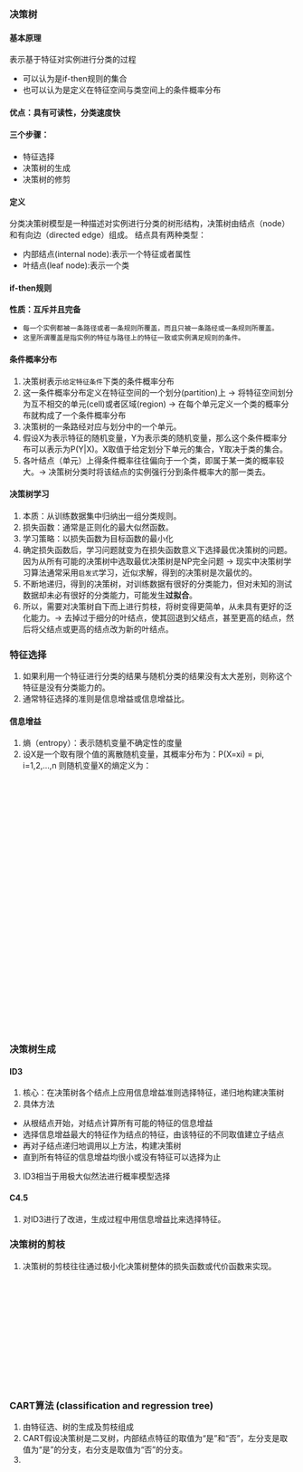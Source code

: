 ### 决策树
#### 基本原理
表示基于特征对实例进行分类的过程
* 可以认为是if-then规则的集合
* 也可以认为是定义在特征空间与类空间上的条件概率分布

#### 优点：具有可读性，分类速度快
#### 三个步骤：
- 特征选择
- 决策树的生成
- 决策树的修剪

#### 定义
分类决策树模型是一种描述对实例进行分类的树形结构，决策树由结点（node）和有向边（directed edge）组成。
结点具有两种类型：
- 内部结点(internal node):表示一个特征或者属性
- 叶结点(leaf node):表示一个类

#### if-then规则
**性质：互斥并且完备**
- `每一个实例都被一条路径或者一条规则所覆盖，而且只被一条路经或一条规则所覆盖。`
- `这里所谓覆盖是指实例的特征与路径上的特征一致或实例满足规则的条件。`

#### 条件概率分布
1. 决策树表示`给定特征条件`下类的条件概率分布
2. 这一条件概率分布定义在特征空间的一个划分(partition)上 -> 将特征空间划分为互不相交的单元(cell)或者区域(region) -> 在每个单元定义一个类的概率分布就构成了一个条件概率分布
3. 决策树的一条路经对应与划分中的一个单元。
4. 假设X为表示特征的随机变量，Y为表示类的随机变量，那么这个条件概率分布可以表示为P(Y|X)。X取值于给定划分下单元的集合，Y取决于类的集合。
5. 各叶结点（单元）上得条件概率往往偏向于一个类，即属于某一类的概率较大。-> 决策树分类时将该结点的实例强行分到条件概率大的那一类去。

#### 决策树学习
1. 本质：从训练数据集中归纳出一组分类规则。
2. 损失函数：通常是正则化的最大似然函数。
3. 学习策略：以损失函数为目标函数的最小化
4. 确定损失函数后，学习问题就变为在损失函数意义下选择最优决策树的问题。因为从所有可能的决策树中选取最优决策树是NP完全问题 -> 现实中决策树学习算法通常采用`启发式`学习，近似求解，得到的决策树是次最优的。
5. 不断地递归，得到的决策树，对训练数据有很好的分类能力，但对未知的测试数据却未必有很好的分类能力，可能发生**过拟合**。
6. 所以，需要对决策树自下而上进行剪枝，将树变得更简单，从未具有更好的泛化能力。-> 去掉过于细分的叶结点，使其回退到父结点，甚至更高的结点，然后将父结点或更高的结点改为新的叶结点。

### 特征选择
1. 如果利用一个特征进行分类的结果与随机分类的结果没有太大差别，则称这个特征是没有分类能力的。
2. 通常特征选择的准则是信息增益或信息增益比。

#### 信息增益
1. 熵（entropy）：表示随机变量不确定性的度量
2. 设X是一个取有限个值的离散随机变量，其概率分布为：P(X=xi) = pi, i=1,2,...,n
  则随机变量X的熵定义为：
<br />
<br />
<br />
<br />
<br />
<br />
<br />
<br />
<br />
<br />
<br />
<br />
<br />
<br />
<br />
<br />
<br />
<br />
<br />
<br />
<br />
<br />
<br />
<br />
<br />
<br />

### 决策树生成
#### ID3
1. 核心：在决策树各个结点上应用信息增益准则选择特征，递归地构建决策树
2. 具体方法
  - 从根结点开始，对结点计算所有可能的特征的信息增益
  - 选择信息增益最大的特征作为结点的特征，由该特征的不同取值建立子结点
  - 再对子结点递归地调用以上方法，构建决策树
  - 直到所有特征的信息增益均很小或没有特征可以选择为止
3. ID3相当于用极大似然法进行概率模型选择

#### C4.5
1. 对ID3进行了改进，生成过程中用信息增益比来选择特征。

### 决策树的剪枝
1. 决策树的剪枝往往通过极小化决策树整体的损失函数或代价函数来实现。
<br />
<br />
<br />
<br />
<br />
<br />
<br />
<br />
<br />
<br />
<br />


### CART算法 (classification and regression tree)
1. 由特征选、树的生成及剪枝组成
2. CART假设决策树是二叉树，内部结点特征的取值为“是”和“否”，左分支是取值为“是”的分支，右分支是取值为“否”的分支。
3. 
